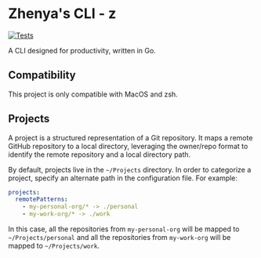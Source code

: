 # Zhenya's CLI - z

[![Tests](https://github.com/zkhvan/z/actions/workflows/ci.yaml/badge.svg)](https://github.com/zkhvan/z/actions/workflows/ci.yaml)

A CLI designed for productivity, written in Go.

## Compatibility

This project is only compatible with MacOS and zsh.

## Projects

A project is a structured representation of a Git repository. It maps a remote
GitHub repository to a local directory, leveraging the owner/repo format to
identify the remote repository and a local directory path.

By default, projects live in the `~/Projects` directory. In order to
categorize a project, specify an alternate path in the configuration file. For
example:

```yaml
projects:
  remotePatterns:
    - my-personal-org/* -> ./personal
    - my-work-org/* -> ./work
```

In this case, all the repositories from `my-personal-org` will be mapped to
`~/Projects/personal` and all the repositories from `my-work-org` will be
mapped to `~/Projects/work`.
